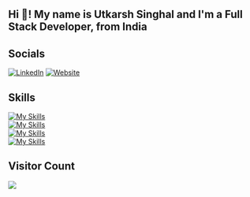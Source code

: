 <h2 align="left">Hi 👋! My name is Utkarsh Singhal and I'm a Full Stack Developer, from India</h2>

## Socials
[![LinkedIn](https://img.shields.io/badge/LinkedIn-%230077B5.svg?style=for-the-badge&logo=linkedin&logoColor=white)](https://linkedin.com/in/singhalutkarsh26)
[![Website](https://img.shields.io/badge/Website-%23000000.svg?style=for-the-badge&logo=google-chrome&logoColor=white)](https://utkarsh-singhal.tech/)

## Skills
[![My Skills](https://skillicons.dev/icons?i=html,css,js,react,nextjs,ts,vite&theme=dark)](https://github.com/Utkarsh-Singhal-26) <br />
[![My Skills](https://skillicons.dev/icons?i=nodejs,express,firebase,redis,gcp&theme=dark)](https://github.com/Utkarsh-Singhal-26) <br />
[![My Skills](https://skillicons.dev/icons?i=git,github,postman,vercel,netlify,vscode&theme=dark)](https://github.com/Utkarsh-Singhal-26) <br />
[![My Skills](https://skillicons.dev/icons?i=tailwind,sass,materialui,styledcomponents&theme=dark)](https://github.com/Utkarsh-Singhal-26)

## Visitor Count
<img align="left" src="https://profile-counter.glitch.me/Utkarsh-Singhal-26/count.svg?"  />

###
